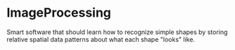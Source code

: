 # ImageProcessing
Smart software that should learn how to recognize simple shapes by storing relative spatial data patterns about what each shape "looks" like.
